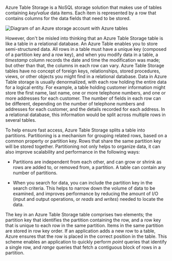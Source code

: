 Azure Table Storage is a NoSQL storage solution that makes use of tables containing *key/value* data items. Each item is represented by a row that contains columns for the data fields that need to be stored.

![Diagram of an Azure storage account with Azure tables](../media/azure-tables.png)

However, don't be misled into thinking that an Azure Table Storage table is like a table in a relational database. An Azure Table enables you to store semi-structured data. All rows in a table must have a unique key (composed of a partition key and a row key), and when you modify data in a table, a *timestamp* column records the date and time the modification was made; but other than that, the columns in each row can vary. Azure Table Storage tables have no concept of foreign keys, relationships, stored procedures, views, or other objects you might find in a relational database. Data in Azure Table storage is usually denormalized, with each row holding the entire data for a logical entity. For example, a table holding customer information might store the first name, last name, one or more telephone numbers, and one or more addresses for each customer. The number of fields in each row can be different, depending on the number of telephone numbers and addresses for each customer, and the details recorded for each address. In a relational database, this information would be split across multiple rows in several tables.

To help ensure fast access, Azure Table Storage splits a table into partitions. Partitioning is a mechanism for grouping related rows, based on a common property or partition key. Rows that share the same partition key will be stored together. Partitioning not only helps to organize data, it can also improve scalability and performance in the following ways:

- Partitions are independent from each other, and can grow or shrink as rows are added to, or removed from, a partition. A table can contain any number of partitions.

- When you search for data, you can include the partition key in the search criteria. This helps to narrow down the volume of data to be examined, and improves performance by reducing the amount of I/O (input and output operations, or *reads* and *writes*) needed to locate the data.

The key in an Azure Table Storage table comprises two elements; the partition key that identifies the partition containing the row, and a row key that is unique to each row in the same partition. Items in the same partition are stored in row key order. If an application adds a new row to a table, Azure ensures that the row is placed in the correct position in the table. This scheme enables an application to quickly perform *point* queries that identify a single row, and *range* queries that fetch a contiguous block of rows in a partition.
